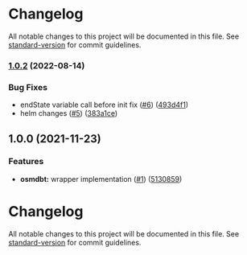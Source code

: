 # Changelog

All notable changes to this project will be documented in this file. See [standard-version](https://github.com/conventional-changelog/standard-version) for commit guidelines.

### [1.0.2](https://github.com/MapColonies/osmdbt-wrapper/compare/v1.0.1...v1.0.2) (2022-08-14)


### Bug Fixes

* endState variable call before init fix ([#6](https://github.com/MapColonies/osmdbt-wrapper/issues/6)) ([493d4f1](https://github.com/MapColonies/osmdbt-wrapper/commit/493d4f1f4341e699b11d6720764346ea6de510e2))
* helm changes ([#5](https://github.com/MapColonies/osmdbt-wrapper/issues/5)) ([383a1ce](https://github.com/MapColonies/osmdbt-wrapper/commit/383a1ce5a12b9add96d9a21546217d6cd7dea595))

## 1.0.0 (2021-11-23)

### Features

* **osmdbt:** wrapper implementation ([#1](https://github.com/MapColonies/osmdbt-wrapper/issues/1)) ([5130859](https://github.com/MapColonies/osmdbt-wrapper/commit/5130859434b2b2745e2d13f94b22d5f8ede4085b))

# Changelog

All notable changes to this project will be documented in this file. See [standard-version](https://github.com/conventional-changelog/standard-version) for commit guidelines.

